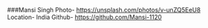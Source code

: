 ###Mansi Singh
Photo- https://unsplash.com/photos/v-unZQ5EeU8
Location- India 
Github- https://github.com/Mansi-1120
